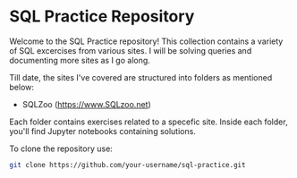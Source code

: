 # SQL Practice Repository

Welcome to the SQL Practice repository! This collection contains a variety of SQL excercises from various sites. I will be solving queries and documenting more sites as I go along. 


Till date, the sites I've covered are structured into folders as mentioned below:

- SQLZoo  (https://www.SQLzoo.net)

Each folder contains exercises related to a specefic site. Inside each  folder, you'll find Jupyter notebooks containing solutions. 



To clone the repository use: 

   ```sh
   git clone https://github.com/your-username/sql-practice.git
